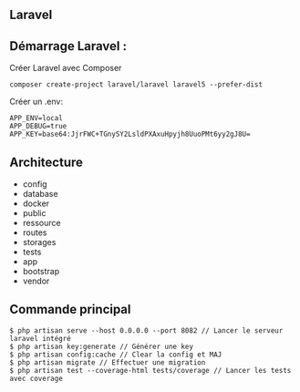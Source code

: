 ## Laravel

Démarrage Laravel :
--------------------

Créer Laravel avec Composer

    composer create-project laravel/laravel laravel5 --prefer-dist

Créer un .env:

    APP_ENV=local
    APP_DEBUG=true
    APP_KEY=base64:JjrFWC+TGnySY2LsldPXAxuHpyjh8UuoPMt6yy2gJ8U=

Architecture
------------

- config
- database
- docker
- public
- ressource
- routes
- storages
- tests
- app
- bootstrap
- vendor

Commande principal
---------

    $ php artisan serve --host 0.0.0.0 --port 8082 // Lancer le serveur laravel intégré
    $ php artisan key:generate // Générer une key
    $ php artisan config:cache // Clear la config et MAJ
    $ php artisan migrate // Effectuer une migration
    $ php artisan test --coverage-html tests/coverage // Lancer les tests avec coverage
